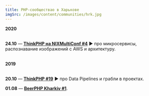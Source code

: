 ```yaml
---
title: PHP-сообществао в Харькове
imgSrc: /images/content/communities/hrk.jpg
---
```


**2020**<br><br>

**24.10** — **[ThinkPHP на NIXMultiConf #4](https://youtu.be/qE87-jf3kRs?t=17988)** ▶️ про микросервисы, распознавание изображений с AWS и архитектуру.

<br>**2019**<br><br>

**20.10** — **[ThinkPHP #19](https://www.youtube.com/watch?v=wN9MxAHQZSI)** ▶️ про Data Pipelines и грабли в проектах.

**01.08** — **[BeerPHP Kharkiv #1](https://www.facebook.com/events/2359711560731671/)**.
